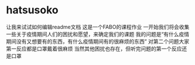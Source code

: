 # hatsusoko
让我来试试如何编辑readme文档
这是一个FABO的课程作业
一开始我们将会收集一些关于疫情期间人们的困扰和愿望，来确定我们的课题
我的问题是“有什么疫情期间没有又想要有的东西，有什么疫情期间有的很麻烦的东西”
对第二个问题大家第一反应都是口罩戴着很麻烦
当然其他困扰也存在，但听完问题的第一个反应还是口罩
